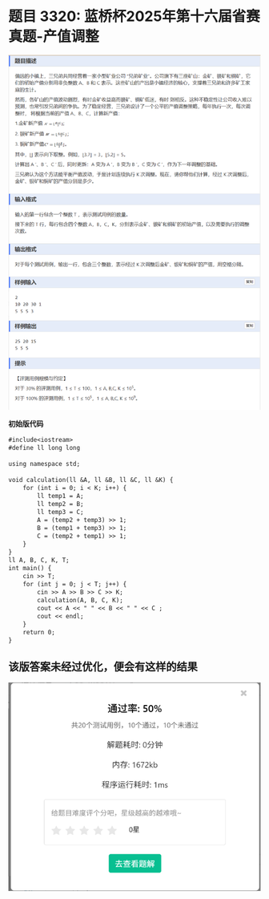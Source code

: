 # 题目 3320: 蓝桥杯2025年第十六届省赛真题-产值调整
![题干](problem.png "题干")  

**初始版代码**
```
#include<iostream>
#define ll long long

using namespace std;

void calculation(ll &A, ll &B, ll &C, ll &K) {
	for (int i = 0; i < K; i++) {
		ll temp1 = A;
		ll temp2 = B;
		ll temp3 = C;
		A = (temp2 + temp3) >> 1;
		B = (temp1 + temp3) >> 1;
		C = (temp2 + temp1) >> 1;
	}
}
ll A, B, C, K, T;
int main() {
	cin >> T;
	for (int j = 0; j < T; j++) {
		cin >> A >> B >> C >> K;
		calculation(A, B, C, K);
		cout << A << " " << B << " " << C ;
		cout << endl;
	}
	return 0;
}
```
## 该版答案未经过优化，便会有这样的结果
![初始结果](first.png "初始版结果")

